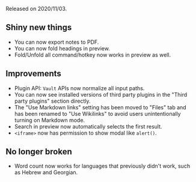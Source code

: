 Released on 2020/11/03.

## Shiny new things

- You can now export notes to PDF.
- You can now fold headings in preview.
- Fold/Unfold all command/hotkey now works in preview as well.

## Improvements

- Plugin API: `Vault` APIs now normalize all input paths.
- You can now see installed versions of third party plugins in the "Third party plugins" section directly.
- The "Use Markdown links" setting has been moved to "Files" tab and has been renamed to "Use Wikilinks" to avoid users unintentionally turning on Markdown mode.
- Search in preview now automatically selects the first result.
- `<iframe>` now has permission to show modal like `alert()`.

## No longer broken

- Word count now works for languages that previously didn't work, such as Hebrew and Georgian.
